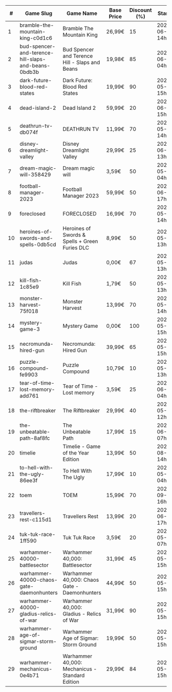 |#|Game Slug|Game Name|Base Price|Discount (%)|Starts|Ends|
|---|---|---|---|---|---|---|
|1|bramble-the-mountain-king-c0d1c6|Bramble The Mountain King|26,99€|15|2023-06-05 14h|2023-06-12 14h|
|2|bud-spencer-and-terence-hill-slaps-and-beans-0bdb3b|Bud Spencer and Terence Hill - Slaps and Beans|19,98€|85|2023-06-16 04h|2023-08-02 04h|
|3|dark-future-blood-red-states|Dark Future: Blood Red States|19,99€|90|2023-05-25 15h|2023-06-01 15h|
|4|dead-island-2|Dead Island 2|59,99€|20|2023-06-06 15h|2023-06-15 15h|
|5|deathrun-tv-db074f|DEATHRUN TV|11,99€|70|2023-05-29 14h|2023-06-05 14h|
|6|disney-dreamlight-valley|Disney Dreamlight Valley|29,99€|25|2023-06-02 13h|2023-06-15 13h|
|7|dream-magic-will-358429|Dream magic will|3,59€|50|2023-05-24 04h|2023-06-20 04h|
|8|football-manager-2023|Football Manager 2023|59,99€|50|2023-06-22 17h|2023-07-13 17h|
|9|foreclosed|FORECLOSED|16,99€|70|2023-05-29 14h|2023-06-05 14h|
|10|heroines-of-swords-and-spells-0db5cd|Heroines of Swords & Spells + Green Furies DLC|8,99€|50|2023-05-29 13h|2023-06-05 13h|
|11|judas|Judas|0,00€|67|2023-05-29 13h|2023-06-05 13h|
|12|kill-fish-1c85e9|Kill Fish|1,79€|50|2023-05-29 13h|2023-06-05 13h|
|13|monster-harvest-75f018|Monster Harvest|13,99€|70|2023-05-29 14h|2023-06-05 14h|
|14|mystery-game-3|Mystery Game|0,00€|100|2023-05-25 15h|2023-06-01 15h|
|15|necromunda-hired-gun|Necromunda: Hired Gun|39,99€|65|2023-05-25 15h|2023-06-01 15h|
|16|puzzle-compound-fe9903|Puzzle Compound|10,79€|10|2023-05-25 13h|2023-06-01 13h|
|17|tear-of-time-lost-memory-add761|Tear of Time - Lost memory|3,59€|25|2023-06-21 04h|2023-06-28 04h|
|18|the-riftbreaker|The Riftbreaker|29,99€|40|2023-05-29 12h|2023-06-15 12h|
|19|the-unbeatable-path-8af8fc|The Unbeatable Path|17,99€|15|2023-06-01 07h|2023-06-11 07h|
|20|timelie|Timelie - Game of the Year Edition|13,99€|50|2023-08-01 14h|2023-08-15 14h|
|21|to-hell-with-the-ugly-86ee3f|To Hell With The Ugly|17,99€|10|2023-05-30 04h|2023-06-06 04h|
|22|toem|TOEM|15,99€|70|2023-09-11 16h|2023-09-24 16h|
|23|travellers-rest-c115d1|Travellers Rest|13,99€|20|2023-06-01 17h|2023-06-15 17h|
|24|tuk-tuk-race-1ff590|Tuk Tuk Race|3,59€|20|2023-05-25 07h|2023-06-01 07h|
|25|warhammer-40000-battlesector|Warhammer 40,000: Battlesector|31,99€|45|2023-05-25 15h|2023-06-01 15h|
|26|warhammer-40000-chaos-gate-daemonhunters|Warhammer 40,000: Chaos Gate - Daemonhunters|44,99€|50|2023-05-25 15h|2023-06-01 15h|
|27|warhammer-40000-gladius-relics-of-war|Warhammer 40,000: Gladius - Relics of War|31,99€|90|2023-05-25 15h|2023-06-01 15h|
|28|warhammer-age-of-sigmar-storm-ground|Warhammer Age of Sigmar: Storm Ground|19,99€|50|2023-05-25 15h|2023-06-01 15h|
|29|warhammer-mechanicus-0e4b71|Warhammer 40,000: Mechanicus - Standard Edition|29,99€|84|2023-05-25 15h|2023-06-01 15h|
